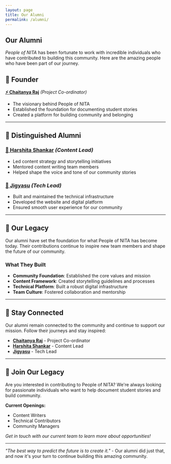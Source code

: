 ```yaml
---
layout: page
title: Our Alumni
permalink: /alumni/
---
```


## Our Alumni

*People of NITA* has been fortunate to work with incredible individuals who have contributed to building this community. Here are the amazing people who have been part of our journey.

## 🚀 Founder

**[⚡ Chaitanya Raj](https://www.instagram.com/chaitanyaraj__/)** *(Project Co-ordinator)*

- The visionary behind People of NITA
- Established the foundation for documenting student stories
- Created a platform for building community and belonging

---

## 🌟 Distinguished Alumni

### [🌻 Harshita Shankar](https://www.instagram.com/sunshineandcandyfloss/) *(Content Lead)*

- Led content strategy and storytelling initiatives
- Mentored content writing team members
- Helped shape the voice and tone of our community stories

### [🍊 Jigyasu](https://jigyasu.github.io) *(Tech Lead)*

- Built and maintained the technical infrastructure
- Developed the website and digital platform
- Ensured smooth user experience for our community

---

## 🌱 Our Legacy

Our alumni have set the foundation for what People of NITA has become today. Their contributions continue to inspire new team members and shape the future of our community.

### What They Built

- **Community Foundation**: Established the core values and mission
- **Content Framework**: Created storytelling guidelines and processes  
- **Technical Platform**: Built a robust digital infrastructure
- **Team Culture**: Fostered collaboration and mentorship

---

## 🔗 Stay Connected

Our alumni remain connected to the community and continue to support our mission. Follow their journeys and stay inspired:

- **[Chaitanya Raj](https://www.instagram.com/chaitanyaraj__/)** - Project Co-ordinator
- **[Harshita Shankar](https://www.instagram.com/sunshineandcandyfloss/)** - Content Lead  
- **[Jigyasu](https://jgyasu.github.io)** - Tech Lead

---

## 💫 Join Our Legacy

Are you interested in contributing to People of NITA? We're always looking for passionate individuals who want to help document student stories and build community.

**Current Openings:**

- Content Writers
- Technical Contributors
- Community Managers

*Get in touch with our current team to learn more about opportunities!*

---

*"The best way to predict the future is to create it."* - Our alumni did just that, and now it's your turn to continue building this amazing community.

